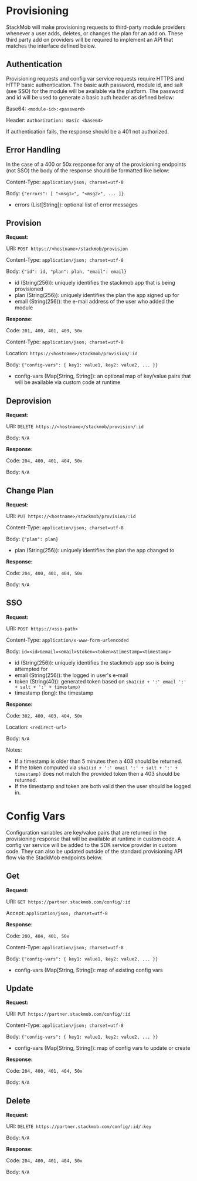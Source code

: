 # Provisioning
StackMob will make provisioning requests to third-party module providers whenever a user adds, deletes, or changes the plan for an add on. These third party add on providers will be required to implement an API that matches the interface defined below.

## Authentication

Provisioning requests and config var service requests require HTTPS and HTTP basic authentication. The basic auth password, module id, and salt (see SSO) for the module will be available via the platform. The password and id will be used to generate a basic auth header as defined below:

Base64: ```<module-id>:<password>```

Header: ```Authorization: Basic <base64>```

If authentication fails, the response should be a 401 not authorized.

## Error Handling

In the case of a 400 or 50x response for any of the provisioning endpoints (not SSO) the body of the response should be formatted like below:

Content-Type: ```application/json; charset=utf-8```

Body: ```{"errors": [ "<msg1>", "<msg2>", ... ]}```

- errors (List[String]): optional list of error messages

## Provision
**Request:**

URI: ```POST https://<hostname>/stackmob/provision```

Content-Type: ```application/json; charset=utf-8```

Body: ```{"id": id, "plan": plan, "email": email}```

- id (String(256)): uniquely identifies the stackmob app that is being provisioned
- plan (String(256)): uniquely identifies the plan the app signed up for
- email (String(256)): the e-mail address of the user who added the module

**Response**:

Code: ```201, 400, 401, 409, 50x```

Content-Type: ```application/json; charset=utf-8```

Location: ```https://<hostname>/stackmob/provision/:id```

Body: ```{"config-vars": { key1: value1, key2: value2, ... }}```

- config-vars (Map[String, String]): an optional map of key/value pairs that will be available via custom code at runtime

## Deprovision
**Request:**

URI: ```DELETE https://<hostname>/stackmob/provision/:id```

Body: ```N/A```

**Response:**

Code: ```204, 400, 401, 404, 50x```

Body: ```N/A```

## Change Plan
**Request:**

URI: ```PUT https://<hostname>/stackmob/provision/:id```

Content-Type: ```application/json; charset=utf-8```

Body: ```{"plan": plan}```

- plan (String(256)): uniquely identifies the plan the app changed to

**Response:**

Code: ```204, 400, 401, 404, 50x```

Body: ```N/A```

## SSO

**Request:**

URI: ```POST https://<sso-path>```

Content-Type: ```application/x-www-form-urlencoded```

Body: ```id=<id>&email=<email>&token=<token>&timestamp=<timestamp>```

- id (String(256)): uniquely identifies the stackmob app sso is being attempted for
- email (String(256)): the logged in user's e-mail
- token (String(40)): generated token based on ```sha1(id + ':' email ':' + salt + ':' + timestamp)```
- timestamp (long): the timestamp

**Response:**

Code: ```302, 400, 403, 404, 50x```

Location: ```<redirect-url>```

Body: ```N/A```

Notes:

- If a timestamp is older than 5 minutes then a 403 should be returned.
- If the token computed via ```sha1(id + ':' email ':' + salt + ':' + timestamp)``` does not match the provided token then a 403 should be returned.
- If the timestamp and token are both valid then the user should be logged in.

# Config Vars
Configuration variables are key/value pairs that are returned in the provisioning response that will be available at runtime in custom code. A config var service will be added to the SDK service provider in custom code. They can also be updated outside of the standard provisioning API flow via the StackMob endpoints below.

## Get

**Request:**

URI: ```GET https://partner.stackmob.com/config/:id```

Accept: ```application/json; charset=utf-8```

**Response**:

Code: ```200, 404, 401, 50x```

Content-Type: ```application/json; charset=utf-8```

Body: ```{"config-vars": { key1: value1, key2: value2, ... }}```

- config-vars (Map[String, String]): map of existing config vars

## Update

**Request:**

URI: ```PUT https://partner.stackmob.com/config/:id```

Content-Type: ```application/json; charset=utf-8```

Body: ```{"config-vars": { key1: value1, key2: value2, ... }}```

- config-vars (Map[String, String]): map of config vars to update or create

**Response:**

Code: ```204, 400, 401, 404, 50x```

Body: ```N/A```

## Delete

**Request:**

URI: ```DELETE https://partner.stackmob.com/config/:id/:key```

Body: ```N/A```

**Response:**

Code: ```204, 400, 401, 404, 50x```

Body: ```N/A```
